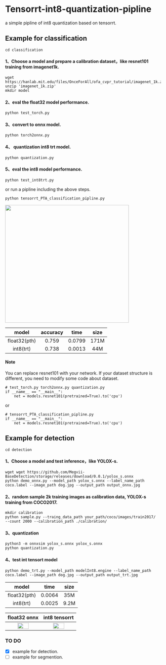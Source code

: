 # Tensorrt-int8-quantization-pipline
a simple pipline of int8 quantization based on tensorrt.  

## Example for classification
```
cd classification
```
#### 1、Choose a model and prepare a calibration dataset，like resnet101 training from imagenet1k.
```
wget https://hanlab.mit.edu/files/OnceForAll/ofa_cvpr_tutorial/imagenet_1k.zip
unzip 'imagenet_1k.zip'
mkdir model
```
#### 2、eval the float32 model performance.
```
python test_torch.py
```
#### 3、convert to onnx model.
```
python torch2onnx.py
```
#### 4、 quantization int8 trt model.
```
python quantization.py
```
#### 5、eval the int8 model performance.
```
python test_int8trt.py
```

or run a pipline including the above steps.
```
python tensorrt_PTA_classification_pipline.py
```

<img src="https://github.com/xuanandsix/Tensorrt-int8-quantization-pipline/raw/main/classification/shot.jpg" width="400px" height="380px">

| model | accuracy | time | size |
| :-: |:-:| :-:|:-:|
| float32(pth)|0.759 | 0.0799 |171M|
| int8(trt)|0.738 | 0.0013 | 44M |

#### Note
You can replace resnet101 with your network. If your dataset structure is different, you need to modify some code about dataset.
```
# test_torch.py torch2onnx.py quantization.py
if __name__ == "__main__":
    net = models.resnet101(pretrained=True).to('cpu')
```
or
```
# tensorrt_PTA_classification_pipline.py
if __name__ == "__main__":
    net = models.resnet101(pretrained=True).to('cpu')
```
## Example for detection
```
cd detection
```
#### 1、Choose a model and test inference，like YOLOX-s.
```
wget wget https://github.com/Megvii-BaseDetection/storage/releases/download/0.0.1/yolox_s.onnx
python demo_onnx.py --model_path yolox_s.onnx --label_name_path coco.label --image_path dog.jpg --output_path output_onnx.jpg
```

#### 2、random sample 2k training images as calibration data, YOLOX-s training from COCO2017.
```
mkdir calibration
python sample.py --traing_data_path your_path/coco/images/train2017/  --count 2000 --calibration_path ./calibration/
```

#### 3、quantization  
```
python3 -m onnxsim yolox_s.onnx yolox_s.onnx
python quantization.py
```

#### 4、test int tensort model 
```
python demo_trt.py --model_path modelInt8.engine --label_name_path coco.label --image_path dog.jpg --output_path output_trt.jpg
```
| model | time | size |
| :-: |:-:| :-:|
| float32(pth)| 0.0064 |35M|
| int8(trt)| 0.0025 | 9.2M |

| float32 onnx | int8 tensorrt|
| :-: |:-:|
|<img src="https://github.com/xuanandsix/Tensorrt-int8-quantization-pipline/raw/main/detection/show_img/output_onnx.jpg" height="60%" width="60%">|<img src="https://github.com/xuanandsix/Tensorrt-int8-quantization-pipline/raw/main/detection/show_img/output_trt.jpg" height="60%" width="60%">|


### TO DO
- [x] example for detection.
- [ ] example for segmention.
